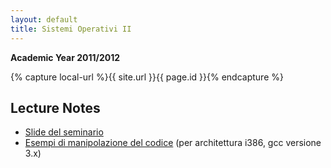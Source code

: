 ```yaml
---
layout: default
title: Sistemi Operativi II
---
```

**Academic Year 2011/2012**    

{% capture local-url %}{{ site.url }}{{ page.id }}{% endcapture %}


Lecture Notes
-------------

* [Slide del seminario]({{local-url}}/seminario-elf-2011.pdf)
* [Esempi di manipolazione del codice]({{local-url}}/esempi-manipolazione-i386-gcc3.tar.gz) (per architettura i386, gcc versione 3.x)
